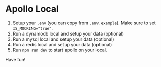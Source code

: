 # Apollo Local

1. Setup your `.env` (you can copy from `.env.example`). Make sure to set `IS_MOCKING="true"`.
2. Run a dynamodb local and setup your data (optional)
3. Run a mysql local and setup your data (optional)
4. Run a redis local and setup your data (optional)
5. Run `npm run dev` to start apollo on your local.

Have fun!
